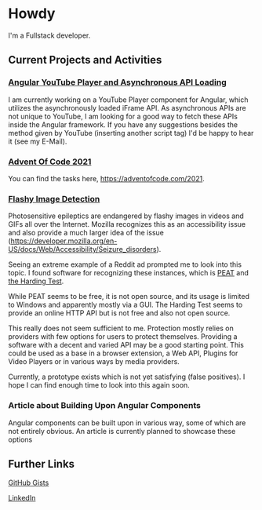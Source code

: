 # Howdy

I'm a Fullstack developer.

## Current Projects and Activities

### [Angular YouTube Player and Asynchronous API Loading](https://github.com/TimothyGillespie/AngularLibraries)
I am currently working on a YouTube Player component for Angular, which utilizes the asynchronously loaded iFrame API.
As asynchronous APIs are not unique to YouTube, I am looking for a good way to fetch these APIs inside the Angular framework. If you have any suggestions besides the method given by YouTube (inserting another script tag) I'd be happy to hear it (see my E-Mail).

### [Advent Of Code 2021](https://github.com/TimothyGillespie/AdventOfCode2021)
You can find the tasks here, https://adventofcode.com/2021.

### [Flashy Image Detection](https://github.com/TimothyGillespie/flashy_images_detection)
Photosensitive epileptics are endangered by flashy images in videos and GIFs all over the Internet. Mozilla recognizes this as an accessibility issue and also provide a much larger idea of the issue (https://developer.mozilla.org/en-US/docs/Web/Accessibility/Seizure_disorders).

Seeing an extreme example of a Reddit ad prompted me to look into this topic. I found software for recognizing these instances, which is [PEAT](https://trace.umd.edu/peat/) and [the Harding Test](https://www.hardingtest.com/).

While PEAT seems to be free, it is not open source, and its usage is limited to Windows and apparently mostly via a GUI. The Harding Test seems to provide an online HTTP API but is not free and also not open source.

This really does not seem sufficient to me. Protection mostly relies on providers with few options for users to protect themselves. Providing a software with a decent and varied API may be a good starting point. This could be used as a base in a browser extension, a Web API, Plugins for Video Players or in various ways by media providers.

Currently, a prototype exists which is not yet satisfying (false positives). I hope I can find enough time to look into this again soon.

### Article about Building Upon Angular Components
Angular components can be built upon in various way, some of which are not entirely obvious. An article is currently planned to showcase these options

## Further Links

[GitHub Gists](https://gist.github.com/TimothyGillespie)

[LinkedIn](https://www.linkedin.com/in/timothy-lee-gillespie-ab29b91b4/)

